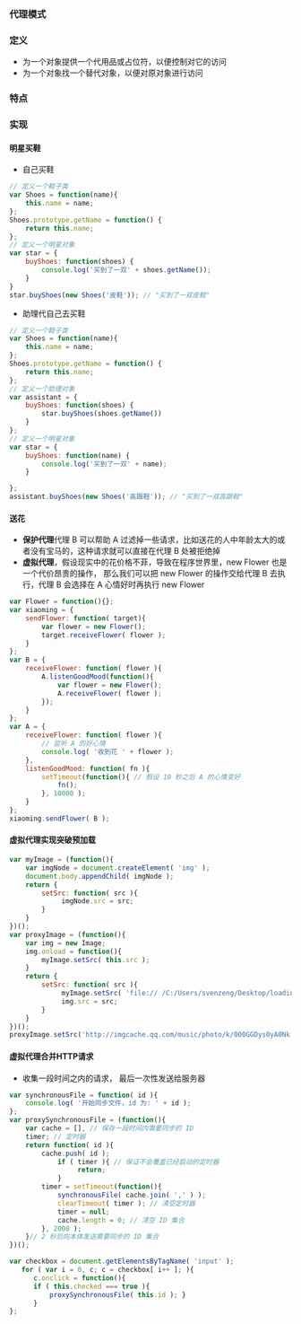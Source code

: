### 代理模式

### 定义

- 为一个对象提供一个代用品或占位符，以便控制对它的访问
- 为一个对象找一个替代对象，以便对原对象进行访问

### 特点

### 实现

#### 明星买鞋

- 自己买鞋

```javascript
// 定义一个鞋子类
var Shoes = function(name){
	this.name = name;
};
Shoes.prototype.getName = function() {
	return this.name;
};
// 定义一个明星对象
var star = {
	buyShoes: function(shoes) {
		console.log('买到了一双' + shoes.getName());
	}
}
star.buyShoes(new Shoes('皮鞋')); // "买到了一双皮鞋"

```

- 助理代自己去买鞋

```javascript
// 定义一个鞋子类
var Shoes = function(name){
	this.name = name;
};
Shoes.prototype.getName = function() {
	return this.name;
};
// 定义一个助理对象
var assistant = {
	buyShoes: function(shoes) {
		star.buyShoes(shoes.getName())
	}
};
// 定义一个明星对象
var star = {
	buyShoes: function(name) {
		console.log('买到了一双' + name);
	}

};
assistant.buyShoes(new Shoes('高跟鞋')); // "买到了一双高跟鞋"

```

#### 送花

- **保护代理**代理 B 可以帮助 A 过滤掉一些请求，比如送花的人中年龄太大的或者没有宝马的，这种请求就可以直接在代理 B 处被拒绝掉
- **虚拟代理**，假设现实中的花价格不菲，导致在程序世界里，new Flower 也是一个代价昂贵的操作， 那么我们可以把 new Flower 的操作交给代理 B 去执行，代理 B 会选择在 A 心情好时再执行 new Flower

```javascript
var Flower = function(){};
var xiaoming = {
    sendFlower: function( target){
        var flower = new Flower();
        target.receiveFlower( flower ); 
    }
};
var B = {
    receiveFlower: function( flower ){
        A.listenGoodMood(function(){ 
            var flower = new Flower(); 
            A.receiveFlower( flower );
        }); 
    }
};
var A = {
    receiveFlower: function( flower ){
        // 监听 A 的好心情
        console.log( '收到花 ' + flower ); 
    },
    listenGoodMood: function( fn ){
        setTimeout(function(){ // 假设 10 秒之后 A 的心情变好
            fn(); 
        }, 10000 );
    } 
};
xiaoming.sendFlower( B );

```

####  虚拟代理实现突破预加载

```javascript
var myImage = (function(){
    var imgNode = document.createElement( 'img' );     
    document.body.appendChild( imgNode );
    return {
        setSrc: function( src ){
             imgNode.src = src; 
        }
    } 
})();
var proxyImage = (function(){ 
    var img = new Image; 
    img.onload = function(){
        myImage.setSrc( this.src ); 
    }
    return {
        setSrc: function( src ){
             myImage.setSrc( 'file:// /C:/Users/svenzeng/Desktop/loading.gif' );
             img.src = src;  
        }
    } 
})();
proxyImage.setSrc('http://imgcache.qq.com/music/photo/k/000GGDys0yA0Nk.jpg' );
```

#### 虚拟代理合并HTTP请求

- 收集一段时间之内的请求， 最后一次性发送给服务器

```javascript
var synchronousFile = function( id ){ 
    console.log( '开始同步文件，id 为: ' + id );
};
var proxySynchronousFile = (function(){
    var cache = [], // 保存一段时间内需要同步的 ID
    timer; // 定时器
    return function( id ){
        cache.push( id );
            if ( timer ){ // 保证不会覆盖已经启动的定时器
                 return; 
            }
        timer = setTimeout(function(){ 
            synchronousFile( cache.join( ',' ) ); 
            clearTimeout( timer ); // 清空定时器 
            timer = null;
            cache.length = 0; // 清空 ID 集合
        }, 2000 ); 
    }// 2 秒后向本体发送需要同步的 ID 集合
})();

var checkbox = document.getElementsByTagName( 'input' );
   for ( var i = 0, c; c = checkbox[ i++ ]; ){
      c.onclick = function(){
      if ( this.checked === true ){
          proxySynchronousFile( this.id ); }
      }
};
```

